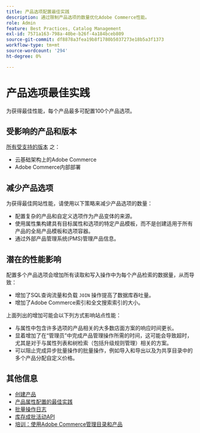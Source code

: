 ```yaml
---
title: 产品选项配置最佳实践
description: 通过限制产品选项的数量优化Adobe Commerce性能。
role: Admin
feature: Best Practices, Catalog Management
exl-id: 7571a163-798a-40be-b26f-4a184bceb809
source-git-commit: df8878a3fea19b8f1780b5037273e18b5a3f1373
workflow-type: tm+mt
source-wordcount: '294'
ht-degree: 0%

---
```


# 产品选项最佳实践

为获得最佳性能，每个产品最多可配置100个产品选项。

## 受影响的产品和版本

[所有受支持的版本](../../../release/versions.md) 之：

- 云基础架构上的Adobe Commerce
- Adobe Commerce内部部署

## 减少产品选项

为获得最佳网站性能，请使用以下策略来减少产品选项的数量：

- 配置复杂的产品和自定义选项作为产品变体的来源。
- 使用属性集构建具有目标属性和选项的特定产品模板，而不是创建适用于所有产品的全局产品模板和选项容器。
- 通过外部产品管理系统(PMS)管理产品信息。

## 潜在的性能影响

配置多个产品选项会增加所有读取和写入操作中为每个产品检索的数据量，从而导致：

- 增加了SQL查询流量和负载 `JOIN` 操作提高了数据库吞吐量。
- 增加了Adobe Commerce索引和全文搜索索引的大小。

上面列出的增加可能会以下列方式影响站点性能：

- 与属性中包含许多选项的产品相关的大多数店面方案的响应时间更长。
- 显着增加了在“管理员”中完成产品管理操作所需的时间，这可能会导致超时，尤其是对于与属性列表和树检索（包括升级规则管理）相关的方案。
- 可以阻止完成异步批量操作的批量操作，例如导入和导出以及为共享目录中的多个产品分配自定义价格。

## 其他信息

- [创建产品](https://experienceleague.adobe.com/docs/commerce-admin/catalog/products/product-create.html)
- [产品属性配置的最佳实践](product-attributes-and-options.md)
- [批量操作日志](https://docs.magento.com/user-guide/system/action-log-bulk-actions.html)
- [库存成批活动API](https://developer.adobe.com/commerce/webapi/rest/inventory/bulk-inventory/)
- [培训：使用Adobe Commerce管理目录和产品](https://learning.adobe.com/catalog/adobe_commerce/cours000000000098643.html)
